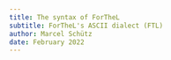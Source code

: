```yaml
---
title: The syntax of ForTheL
subtitle: ForTheL's ASCII dialect (FTL)
author: Marcel Schütz
date: February 2022
---
```


